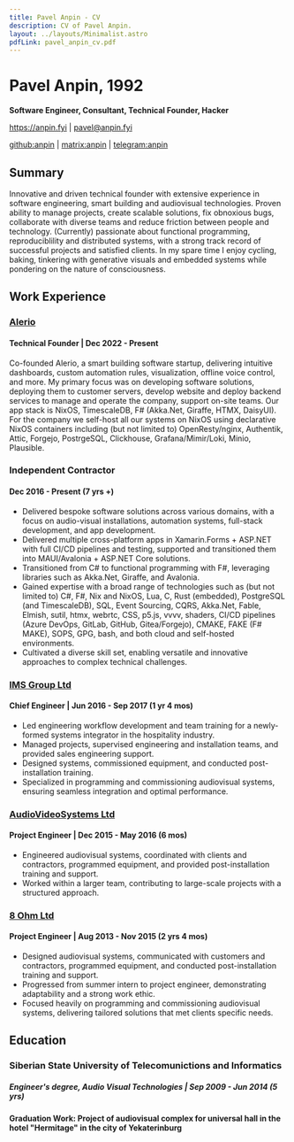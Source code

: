 ```yaml
---
title: Pavel Anpin - CV
description: CV of Pavel Anpin.
layout: ../layouts/Minimalist.astro
pdfLink: pavel_anpin_cv.pdf
---
```


# Pavel Anpin, 1992

**Software Engineer, Consultant, Technical Founder, Hacker**


https://anpin.fyi | [pavel@anpin.fyi](mailto:pavel@anpin.fyi)

[github:anpin](https://github.com/anpin/) | [matrix:anpin](https://matrix.to/#/@anpin:matrix.org) | [telegram:anpin](https://t.me/anpin)


## Summary 

Innovative and driven technical founder with extensive experience in software engineering, smart building and audiovisual technologies. Proven ability to manage projects, create scalable solutions, fix obnoxious bugs, collaborate with diverse teams and reduce friction between people and technology. (Currently) passionate about functional programming, reproduciblility and distributed systems, with a strong track record of successful projects and satisfied clients. In my spare time I enjoy cycling, baking, tinkering with generative visuals and  embedded systems while pondering on the nature of consciousness. 

## Work Experience

### [Alerio](https://alerio.net/?ref=anpin.fyi)

#### Technical Founder | Dec 2022 - Present

Co-founded Alerio, a smart building software startup, delivering intuitive dashboards, custom automation rules, visualization, offline voice control, and more. My primary focus was on developing software solutions, deploying them to customer servers, develop website and deploy backend services to manage and operate the company, support on-site teams. Our app stack is NixOS, TimescaleDB, F# (Akka.Net, Giraffe, HTMX, DaisyUI). For the company we self-host all our systems on NixOS using declarative NixOS containers including (but not limited to) OpenResty/nginx, Authentik, Attic, Forgejo, PostrgeSQL, Clickhouse, Grafana/Mimir/Loki, Minio, Plausible.

### Independent Contractor
#### Dec 2016 - Present (7 yrs +)

- Delivered bespoke software solutions across various domains, with a focus on audio-visual installations, automation systems, full-stack development, and app development.
- Delivered multiple cross-platform apps in Xamarin.Forms + ASP.NET with full CI/CD pipelines and testing, supported and transitioned them into MAUI/Avalonia + ASP.NET Core solutions.
- Transitioned from C# to functional programming with F#, leveraging libraries such as Akka.Net, Giraffe, and Avalonia.
- Gained expertise with a broad range of technologies such as (but not limited to) C#, F#, Nix and NixOS, Lua, C, Rust (embedded), PostgreSQL (and TimescaleDB), SQL, Event Sourcing, CQRS, Akka.Net, Fable, Elmish, sutil, htmx, webrtc, CSS, p5.js, vvvv, shaders, CI/CD pipelines (Azure DevOps, GitLab, GitHub, Gitea/Forgejo), CMAKE, FAKE (F# MAKE), SOPS, GPG, bash, and both cloud and self-hosted environments.
- Cultivated a diverse skill set, enabling versatile and innovative approaches to complex technical challenges.


### [IMS Group Ltd](https://www.facebook.com/imsgroup.pro/) 

#### Chief Engineer | Jun 2016 - Sep 2017 (1 yr 4 mos)

- Led engineering workflow development and team training for a newly-formed systems integrator in the hospitality industry.
- Managed projects, supervised engineering and installation teams, and provided sales engineering support.
- Designed systems, commissioned equipment, and conducted post-installation training.
- Specialized in programming and commissioning audiovisual systems, ensuring seamless integration and optimal performance.

### [AudioVideoSystems Ltd](https://audioprofi.ru/) 

#### Project Engineer | Dec 2015 - May 2016 (6 mos)

- Engineered audiovisual systems, coordinated with clients and contractors, programmed equipment, and provided post-installation training and support.
- Worked within a larger team, contributing to large-scale projects with a structured approach.

### [8 Ohm Ltd](https://8ohm.ru/) 

#### Project Engineer | Aug 2013 - Nov 2015 (2 yrs 4 mos)

- Designed audiovisual systems, communicated with customers and contractors, programmed equipment, and conducted post-installation training and support.
- Progressed from summer intern to project engineer, demonstrating adaptability and a strong work ethic.
- Focused heavily on programming and commissioning audiovisual systems, delivering tailored solutions that met clients specific needs.


## Education

### Siberian State University of Telecomunictions and Informatics

##### Engineer's degree, Audio Visual Technologies | Sep 2009 - Jun 2014 (5 yrs)

#### Graduation Work: Project of audiovisual complex for universal hall in the hotel "Hermitage" in the city of Yekaterinburg
